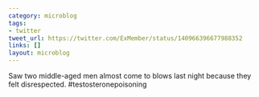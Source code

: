 ```yaml
---
category: microblog
tags:
- twitter
tweet_url: https://twitter.com/ExMember/status/140966396677988352
links: []
layout: microblog
---
```

Saw two middle-aged men almost come to blows last night because they felt disrespected. #testosteronepoisoning
